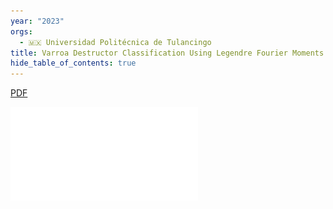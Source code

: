 ```yaml
---
year: "2023"
orgs:
  - 🇲🇽 Universidad Politécnica de Tulancingo
title: Varroa Destructor Classification Using Legendre Fourier Moments with Different Color Spaces
hide_table_of_contents: true
---
```



[PDF](pdfs/jimaging-09-00144.pdf)

![](pdfs/jimaging-09-00144.pdf)